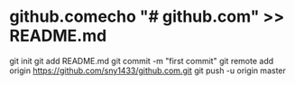 # github.comecho "# github.com" >> README.md
git init
git add README.md
git commit -m "first commit"
git remote add origin https://github.com/sny1433/github.com.git
git push -u origin master

